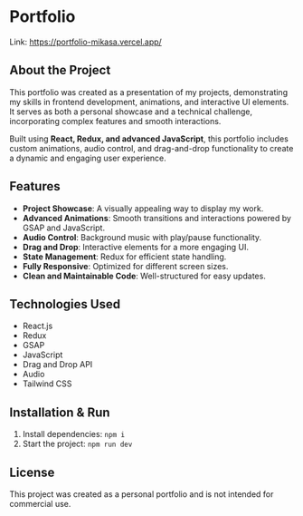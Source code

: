 # Portfolio
Link: https://portfolio-mikasa.vercel.app/
## About the Project  

This portfolio was created as a presentation of my projects, demonstrating my skills in frontend development, animations, and interactive UI elements. It serves as both a personal showcase and a technical challenge, incorporating complex features and smooth interactions.  

Built using **React, Redux, and advanced JavaScript**, this portfolio includes custom animations, audio control, and drag-and-drop functionality to create a dynamic and engaging user experience.  

## Features  

- **Project Showcase**: A visually appealing way to display my work.  
- **Advanced Animations**: Smooth transitions and interactions powered by GSAP and JavaScript.  
- **Audio Control**: Background music with play/pause functionality.  
- **Drag and Drop**: Interactive elements for a more engaging UI.  
- **State Management**: Redux for efficient state handling.  
- **Fully Responsive**: Optimized for different screen sizes.  
- **Clean and Maintainable Code**: Well-structured for easy updates.

## Technologies Used  

- React.js  
- Redux  
- GSAP  
- JavaScript  
- Drag and Drop API  
- Audio 
- Tailwind CSS  

## Installation & Run

1. Install dependencies: `npm i`
2. Start the project: `npm run dev`
## License  

This project was created as a personal portfolio and is not intended for commercial use.  
